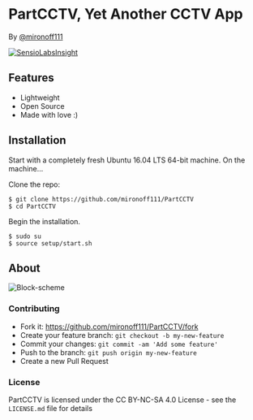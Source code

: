 PartCCTV, Yet Another CCTV App
==================

By [@mironoff111](https://github.com/mironoff111)

[![SensioLabsInsight](https://insight.sensiolabs.com/projects/6308734b-20af-4963-b73e-a1c860cfb595/mini.png)](https://insight.sensiolabs.com/projects/6308734b-20af-4963-b73e-a1c860cfb595)

## Features
  - Lightweight
  - Open Source
  - Made with love :)  
    
## Installation

Start with a completely fresh Ubuntu 16.04 LTS 64-bit machine. On the machine...

Clone the repo:

	$ git clone https://github.com/mironoff111/PartCCTV
	$ cd PartCCTV

Begin the installation.

	$ sudo su
	$ source setup/start.sh	

## About

![Block-scheme](https://raw.githubusercontent.com/mironoff111/PartCCTV/gh-pages/1111.png)

### Contributing
  - Fork it: https://github.com/mironoff111/PartCCTV/fork
  - Create your feature branch: `git checkout -b my-new-feature`
  - Commit your changes: `git commit -am 'Add some feature'`
  - Push to the branch: `git push origin my-new-feature`
  - Create a new Pull Request

### License

PartCCTV is licensed under the CC BY-NC-SA 4.0 License - see the `LICENSE.md` file for details
